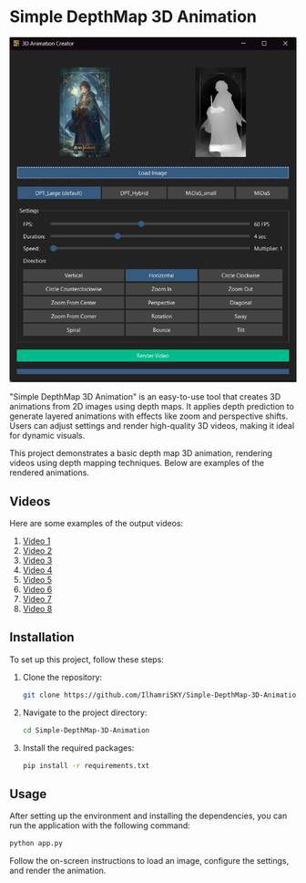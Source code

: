 # Simple DepthMap 3D Animation

![screen](screen.png)

"Simple DepthMap 3D Animation" is an easy-to-use tool that creates 3D animations from 2D images using depth maps. It applies depth prediction to generate layered animations with effects like zoom and perspective shifts. Users can adjust settings and render high-quality 3D videos, making it ideal for dynamic visuals.

This project demonstrates a basic depth map 3D animation, rendering videos using depth mapping techniques. Below are examples of the rendered animations.

## Videos

Here are some examples of the output videos:

1. [Video 1](result/1.mp4)
2. [Video 2](result/2.mp4)
3. [Video 3](result/3.mp4)
4. [Video 4](result/4.mp4)
5. [Video 5](result/5.mp4)
6. [Video 6](result/6.mp4)
7. [Video 7](result/7.mp4)
7. [Video 8](result/8.mp4)

## Installation

To set up this project, follow these steps:

1. Clone the repository:
    ```sh
    git clone https://github.com/IlhamriSKY/Simple-DepthMap-3D-Animation.git
    ```

2. Navigate to the project directory:
    ```sh
    cd Simple-DepthMap-3D-Animation
    ```

3. Install the required packages:
    ```sh
    pip install -r requirements.txt
    ```

## Usage

After setting up the environment and installing the dependencies, you can run the application with the following command:

```sh
python app.py
```

Follow the on-screen instructions to load an image, configure the settings, and render the animation.